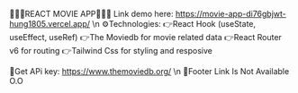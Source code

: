 🎉🎉🎉REACT MOVIE APP🎉🎉🎉
Link demo here: https://movie-app-di76gbjwt-hung1805.vercel.app/ \n
⚙️Technologies:
👉React Hook (useState, useEffect, useRef)
👉The Moviedb for movie related data
👉React Router v6 for routing
👉Tailwind Css for styling and resposive

📝Get APi key: https://www.themoviedb.org/ \n
📝Footer Link Is Not Available O.O
